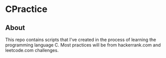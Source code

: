# CPractice

## About
This repo contains scripts that I've created in the process of learning the programming language C.
Most practices will be from hackerrank.com and leetcode.com challenges.
